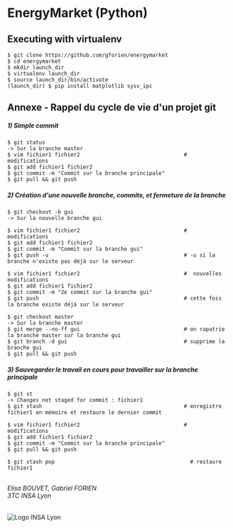 # EnergyMarket (Python)

## Executing with virtualenv
    $ git clone https://github.com/gforien/energymarket
    $ cd energymarket
    $ mkdir launch_dir
    $ virtualenv launch_dir
    $ source launch_dir/bin/activate
    (launch_dir) $ pip install matplotlib sysv_ipc

## Annexe - Rappel du cycle de vie d'un projet git
##### 1) Simple commit
```
$ git status
-> Sur la branche master
$ vim fichier1 fichier2                                 # modifications
$ git add fichier1 fichier2
$ git commit -m "Commit sur la branche principale"
$ git pull && git push
```
##### 2) Création d'une nouvelle branche, commits, et fermeture de la branche
```
$ git checkout -b gui
-> Sur la nouvelle branche gui

$ vim fichier1 fichier2                                 # modifications
$ git add fichier1 fichier2
$ git commit -m "Commit sur la branche gui"
$ git push -u                                           # -u si la branche n'existe pas déjà sur le serveur

$ vim fichier1 fichier2                                 #  nouvelles modifications
$ git add fichier1 fichier2
$ git commit -m "2e commit sur la branche gui"
$ git push                                              # cette fois la branche existe déjà sur le serveur

$ git checkout master
-> Sur la branche master
$ git merge --no-ff gui                                 # on rapatrie la branche master sur la branche gui
$ git branch -d gui                                     # supprime la branche gui
$ git pull && git push
```
##### 3) Sauvegarder le travail en cours pour travailler sur la branche principale
```
$ git st
-> Changes not staged for commit : fichier1
$ git stash                                             # enregistre fichier1 en mémoire et restaure le dernier commit

$ vim fichier1 fichier2                                 # modifications
$ git add fichier1 fichier2
$ git commit -m "Commit sur la branche principale"
$ git pull && git push

$ git stash pop                                           # restaure fichier1
```

##
###### Elisa BOUVET, Gabriel FORIEN<br/>3TC INSA Lyon
![Logo INSA Lyon](https://upload.wikimedia.org/wikipedia/commons/b/b9/Logo_INSA_Lyon_%282014%29.svg)
